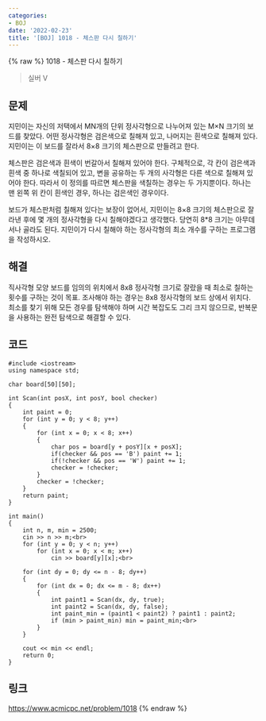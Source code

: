 ```yaml
---
categories:
- BOJ
date: '2022-02-23'
title: '[BOJ] 1018 - 체스판 다시 칠하기'
---
```


{% raw %}
1018 - 체스판 다시 칠하기

>실버 V

## 문제
지민이는 자신의 저택에서 MN개의 단위 정사각형으로 나누어져 있는 M×N 크기의 보드를 찾았다. 어떤 정사각형은 검은색으로 칠해져 있고, 나머지는 흰색으로 칠해져 있다. 지민이는 이 보드를 잘라서 8×8 크기의 체스판으로 만들려고 한다.

체스판은 검은색과 흰색이 번갈아서 칠해져 있어야 한다. 구체적으로, 각 칸이 검은색과 흰색 중 하나로 색칠되어 있고, 변을 공유하는 두 개의 사각형은 다른 색으로 칠해져 있어야 한다. 따라서 이 정의를 따르면 체스판을 색칠하는 경우는 두 가지뿐이다. 하나는 맨 왼쪽 위 칸이 흰색인 경우, 하나는 검은색인 경우이다.

보드가 체스판처럼 칠해져 있다는 보장이 없어서, 지민이는 8×8 크기의 체스판으로 잘라낸 후에 몇 개의 정사각형을 다시 칠해야겠다고 생각했다. 당연히 8*8 크기는 아무데서나 골라도 된다. 지민이가 다시 칠해야 하는 정사각형의 최소 개수를 구하는 프로그램을 작성하시오.

##  해결
직사각형 모양 보드를 임의의 위치에서 8x8 정사각형 크기로 잘랐을 때 최소로 칠하는 횟수를 구하는 것이 목표. 조사해야 하는 경우는 8x8 정사각형의 보드 상에서 위치다. 최소를 찾기 위해 모든 경우를 탐색해야 하며 시간 복잡도도 그리 크지 않으므로, 반복문을 사용하는 완전 탐색으로 해결할 수 있다.

## 코드
```
#include <iostream>
using namespace std;

char board[50][50];

int Scan(int posX, int posY, bool checker)
{
	int paint = 0;
	for (int y = 0; y < 8; y++)
	{
		for (int x = 0; x < 8; x++)
		{
			char pos = board[y + posY][x + posX];
			if(checker && pos == 'B') paint += 1;
			if(!checker && pos == 'W') paint += 1;
			checker = !checker;
		}
		checker = !checker;
	}
	return paint;
}

int main()
{
	int n, m, min = 2500;
	cin >> n >> m;<br>
	for (int y = 0; y < n; y++)
		for (int x = 0; x < m; x++)
			cin >> board[y][x];<br>
	
	for (int dy = 0; dy <= n - 8; dy++)
	{
		for (int dx = 0; dx <= m - 8; dx++)
		{
			int paint1 = Scan(dx, dy, true);
			int paint2 = Scan(dx, dy, false);
			int paint_min = (paint1 < paint2) ? paint1 : paint2;
			if (min > paint_min) min = paint_min;<br>
		}
	}

	cout << min << endl;
	return 0;
}
```

## 링크
https://www.acmicpc.net/problem/1018
{% endraw %}